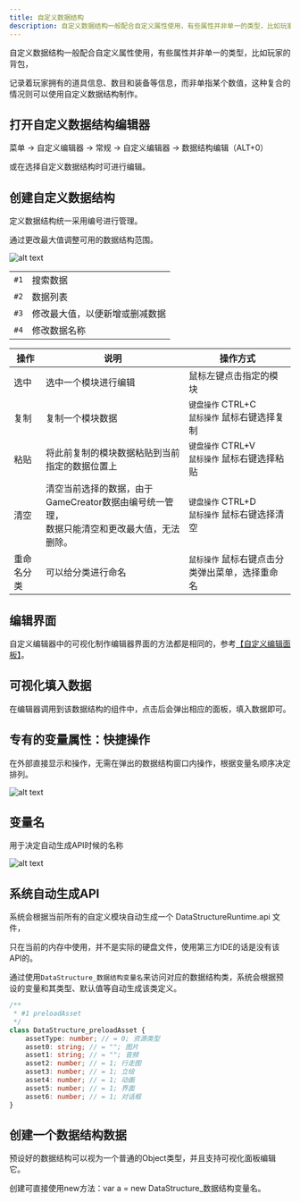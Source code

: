 ```yaml
---
title: 自定义数据结构
description: 自定义数据结构一般配合自定义属性使用，有些属性并非单一的类型，比如玩家的背包
---
```


自定义数据结构一般配合自定义属性使用，有些属性并非单一的类型，比如玩家的背包，

记录着玩家拥有的道具信息、数目和装备等信息，而非单指某个数值，这种复合的情况则可以使用自定义数据结构制作。

## 打开自定义数据结构编辑器

菜单 -> 自定义编辑器 -> 常规 -> 自定义编辑器 -> 数据结构编辑（ALT+0）

或在选择自定义数据结构时可进行编辑。

## 创建自定义数据结构

定义数据结构统一采用编号进行管理。

通过更改最大值调整可用的数据结构范围。

![alt text](https://assbak.gcw.wiki/gcw/image/zh_hans/getting-started/19.edit/4.datastructure/image.png)

|      |                                |
| ---- | ------------------------------ |
| `#1` | 搜索数据                       |
| `#2` | 数据列表                       |
| `#3` | 修改最大值，以便新增或删减数据 |
| `#4` | 修改数据名称                   |

| 操作       | 说明                                                                                            | 操作方式                                          |
| ---------- | ----------------------------------------------------------------------------------------------- | ------------------------------------------------- |
| 选中       | 选中一个模块进行编辑                                                                            | 鼠标左键点击指定的模块                            |
| 复制       | 复制一个模块数据                                                                                | `键盘操作` CTRL+C<br>`鼠标操作` 鼠标右键选择复制  |
| 粘贴       | 将此前复制的模块数据粘贴到当前指定的数据位置上                                                  | `键盘操作` CTRL+V<br>`鼠标操作` 鼠标右键选择粘贴  |
| 清空       | 清空当前选择的数据，由于GameCreator数据由编号统一管理，<br>数据只能清空和更改最大值，无法删除。 | `键盘操作` CTRL+D <br>`鼠标操作` 鼠标右键选择清空 |
| 重命名分类 | 可以给分类进行命名                                                                              | `鼠标操作` 鼠标右键点击分类弹出菜单，选择重命名   |

## 编辑界面

自定义编辑器中的可视化制作编辑器界面的方法都是相同的，参考[【自定义编辑面板】](./editui)。

## 可视化填入数据

在编辑器调用到该数据结构的组件中，点击后会弹出相应的面板，填入数据即可。

## 专有的变量属性：快捷操作

在外部直接显示和操作，无需在弹出的数据结构窗口内操作，根据变量名顺序决定排列。

![alt text](https://assbak.gcw.wiki/gcw/image/zh_hans/getting-started/19.edit/4.datastructure/image-1.png)

## 变量名

用于决定自动生成API时候的名称

![alt text](https://assbak.gcw.wiki/gcw/image/zh_hans/getting-started/19.edit/4.datastructure/image-2.png)

## 系统自动生成API

系统会根据当前所有的自定义模块自动生成一个 DataStructureRuntime.api 文件，

只在当前的内存中使用，并不是实际的硬盘文件，使用第三方IDE的话是没有该API的。

通过使用`DataStructure_数据结构变量名`来访问对应的数据结构类，系统会根据预设的变量和其类型、默认值等自动生成该类定义。

```ts [DataStructureRuntime.ts]
/**
 * #1 preloadAsset
 */
class DataStructure_preloadAsset {
    assetType: number; // = 0; 资源类型
    asset0: string; // = ""; 图片
    asset1: string; // = ""; 音频
    asset2: number; // = 1; 行走图
    asset3: number; // = 1; 立绘
    asset4: number; // = 1; 动画
    asset5: number; // = 1; 界面
    asset6: number; // = 1; 对话框
}
```

## 创建一个数据结构数据

预设好的数据结构可以视为一个普通的Object类型，并且支持可视化面板编辑它。

创建可直接使用new方法：var a = new DataStructure_数据结构变量名。
